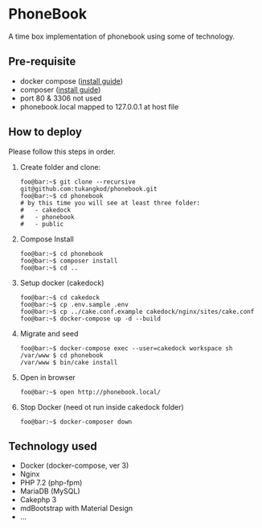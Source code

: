 # PhoneBook
A time box implementation of phonebook using some of technology. 

## Pre-requisite
* docker compose ([install guide](https://docs.docker.com/compose/install/))
* composer ([install guide](https://getcomposer.org/doc/00-intro.md))
* port 80 & 3306 not used
* phonebook.local mapped to 127.0.0.1 at host file

## How to deploy
Please follow this steps in order.
1. Create folder and clone:
    ```console
    foo@bar:~$ git clone --recursive git@github.com:tukangkod/phonebook.git
    foo@bar:~$ cd phonebook
    # by this time you will see at least three folder:
    #   - cakedock
    #   - phonebook
    #   - public
    ```
2. Compose Install
    ```console
    foo@bar:~$ cd phonebook
    foo@bar:~$ composer install 
    foo@bar:~$ cd ..
    ```
3. Setup docker (cakedock)
    ```console
    foo@bar:~$ cd cakedock
    foo@bar:~$ cp .env.sample .env
    foo@bar:~$ cp ../cake.conf.example cakedock/nginx/sites/cake.conf
    foo@bar:~$ docker-compose up -d --build
    ```
4. Migrate and seed
    ```console
    foo@bar:~$ docker-compose exec --user=cakedock workspace sh
    /var/www $ cd phonebook
    /var/www $ bin/cake install
    ```
5. Open in browser 
    ```console
    foo@bar:~$ open http://phonebook.local/
    ```
6. Stop Docker (need ot run inside cakedock folder)
    ```console
    foo@bar:~$ docker-composer down
    ```
## Technology used
* Docker (docker-compose, ver 3)
* Nginx
* PHP 7.2 (php-fpm)
* MariaDB (MySQL)
* Cakephp 3
* mdBootstrap with Material Design
* ...
